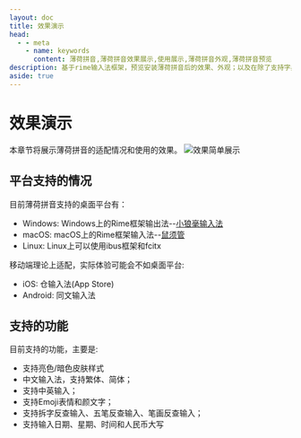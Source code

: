 ```yaml
---
layout: doc
title: 效果演示
head:
  - - meta
    - name: keywords
      content: 薄荷拼音,薄荷拼音效果展示,使用展示,薄荷拼音外观,薄荷拼音预览
description: 基于rime输入法框架，预览安装薄荷拼音后的效果、外观；以及在除了支持字典功能外，支持的特定功能和，如：Emoji、支持拆字反查输入、五笔反查输入、笔画反查输入等。
aside: true
---
```

# 效果演示
本章节将展示薄荷拼音的适配情况和使用的效果。
![效果简单展示](/image/demo/guide.webp)

## 平台支持的情况
目前薄荷拼音支持的桌面平台有：
- Windows: Windows上的Rime框架输出法--[小狼毫输入法](https://github.com/rime/weasel)
- macOS: macOS上的Rime框架输入法--[鼠须管](https://github.com/rime/squirrel)
- Linux: Linux上可以使用ibus框架和fcitx

移动端理论上适配，实际体验可能会不如桌面平台:
- iOS: 仓输入法(App Store)
- Android: 同文输入法

## 支持的功能
目前支持的功能，主要是:
- 支持亮色/暗色皮肤样式
- 中文输入法，支持繁体、简体；
- 支持中英输入；
- 支持Emoji表情和颜文字；
- 支持拆字反查输入、五笔反查输入、笔画反查输入；
- 支持输入日期、星期、时间和人民币大写

